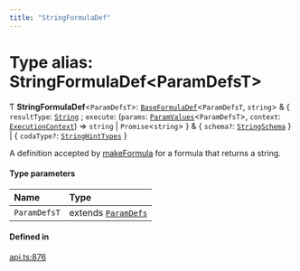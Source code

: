 ```yaml
---
title: "StringFormulaDef"
---
```

# Type alias: StringFormulaDef<ParamDefsT\>

Ƭ **StringFormulaDef**<`ParamDefsT`\>: [`BaseFormulaDef`](../interfaces/BaseFormulaDef.md)<`ParamDefsT`, `string`\> & { `resultType`: [`String`](../enums/ValueType.md#string) ; `execute`: (`params`: [`ParamValues`](ParamValues.md)<`ParamDefsT`\>, `context`: [`ExecutionContext`](../interfaces/ExecutionContext.md)) => `string` \| `Promise`<`string`\>  } & { `schema?`: [`StringSchema`](StringSchema.md)  } \| { `codaType?`: [`StringHintTypes`](StringHintTypes.md)  }

A definition accepted by [makeFormula](../functions/makeFormula.md) for a formula that returns a string.

#### Type parameters

| Name | Type |
| :------ | :------ |
| `ParamDefsT` | extends [`ParamDefs`](ParamDefs.md) |

#### Defined in

[api.ts:876](https://github.com/coda/packs-sdk/blob/main/api.ts#L876)
